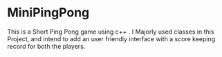 # MiniPingPong
This is a Short Ping Pong game using c++ . 
I Majorly used classes in this Project, and intend to add an user friendly interface with a score keeping record for both the players.
